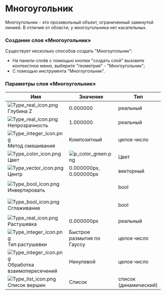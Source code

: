 # Многоугольник

Многоугольник - это прозивольный объект, ограниченный замкнутой линией. В отличие от области, у многоугольника нет касательных.

### **Создание слоя «Многоугольник»**

Существует несколько способов создать "Многоугольник":

* На панели слоёв с помощью кнопки "создать слой" вызовите контекстное меню, выберите "геометрия" - "Многоугольник";
* С помощью инструмента "Многоугольник".&#x20;

### Параметры слоя  **«**Многоугольник**»** <a href="#docs-internal-guid-431aaa1b-7fff-3933-e0d7-cee4d8a5475c" id="docs-internal-guid-431aaa1b-7fff-3933-e0d7-cee4d8a5475c"></a>

| Имя                                                                                                                                                                                                                                                                               | Значение                                                                                                                                                                                                                | Тип                   |
| --------------------------------------------------------------------------------------------------------------------------------------------------------------------------------------------------------------------------------------------------------------------------------- | ----------------------------------------------------------------------------------------------------------------------------------------------------------------------------------------------------------------------- | --------------------- |
| <img src="https://lh7-us.googleusercontent.com/uLaLmcdTjvq-dCq2X6VCsVjHEgB6OwK87AsPjONMSwjx1jKqAUBtnuZPVfopyKFSwgiv-ryJuldP0kJ4vJvq8amtFCgrmbV58I25j_YMTLrGu2IHISvKsUsPvngG5v8kOrmscR8qnYWzkhLMw0XLG-Q" alt="Type_real_icon.png" data-size="line">Глубина Z                       | 0.000000                                                                                                                                                                                                                | реальный              |
| <img src="https://lh7-us.googleusercontent.com/ebDGxgUVSNVzF6DX5rD_Ntrbf1dFS-e20nPcEZhLXZEO4UaRiSbqR81JKy7PJUwbVah1rlCsyR7sHuRMljbTMMiLzHg0519kjq3mUIXLsC0sTlvMpAswdfv3zd2YTdu1Ed7goRXFCWgQpHQEGHcIzjs" alt="Type_real_icon.png" data-size="line"> Непрозрачность                 | 1.000000                                                                                                                                                                                                                | реальный              |
| <img src="https://lh7-us.googleusercontent.com/2iTUGrJsa6CFF2Tk5-wI-jGxZ6MGpJ1sOK1jHmLCHXYjHHqnUEHnmCnIikeLBPNMXYv9E9Trr5P_dBhVkwfng-zqjApzeEq3RD8kgJyvzw13nhcGIIwyBrlGyHTnk0Q45X6MEjtNOuDtjU5aeJbQ628" alt="Type_integer_icon.png" data-size="line"> Метод смешивания            | Композитный                                                                                                                                                                                                             | целое число           |
| <img src="https://lh7-us.googleusercontent.com/rHCKalgk-BG--zMKN2jouctE2Kut1AJ90D07m5y5kW5AwQ6A1Stz9pNia_iWNcWu7FdwCkVr3zsAQhonrOitk_Fi-QXbfKSM0cjceOeNVyc5ovXseyxv11sKonJOgUqy4IuszJiKmAnW6C-UY2usHf8" alt="Type_color_icon.png" data-size="line"> Цвет                          | ![p\_color\_green.png](https://lh7-us.googleusercontent.com/AWBcBcLxO0HgHBSLcC5Xc\_WO0zKrTHYyjvrvb0FXppCYMS0pBTQxZ4yEULgiwrVvrWhixQ\_5pzsAxBrrYRyn3mQffen0Ab8OB6yPHjNe-uzgeeJKw2O0CKjISQIXT4uszumSqpA0\_Fcf53bZIF6Xpu8) | Цвет                  |
| <img src="https://lh7-us.googleusercontent.com/rBNrk1ouI4mIgF4WKyx5l5MDyL4IRGO3Pnf8epecDJ0yZsoC2f3G9SC0UsHyYwyu1_wEbFpXHJIz8BJ_zxKwIQUEGFGU5MJBayfU4Wyfhd_pyjfZaa4-7e3b53OMpluzOouivPb65Q3WJc6h676KBA0" alt="Type_vector_icon.png" data-size="line"> Центр                        | 0.000000px, 0.000000px                                                                                                                                                                                                  | векторный             |
| <img src="https://lh7-us.googleusercontent.com/Bh8__-swEkUGrkJMU29_5CIEckL8BATanMGraNOwyGm-ZNU78s3bY2GfaPd7YJRoE4ksdyDaLXuoB8RZyOiQlvfWDJ9IZrXW93fZLghFb6DmLyUJnbrjjW9SDWmbwXgtA--v3PEJIJbh7EiQSsTv2ec" alt="Type_bool_icon.png" data-size="line"> Инвертировать                  | <p><br></p>                                                                                                                                                                                                             | bool                  |
| <img src="https://lh7-us.googleusercontent.com/LmO7qC5GKFfmpGfqKP64UzF2FUJAH2pFcNfQIzjmyJpoRbXhMj5Zvan0HC2UG9gXEHKH7kzqzccpUY-Q0wFG0ZMQcclTePMdh5nkSQyCT4YLcYxuQ9gz3AEKSKBzkXKRHiO-RPN1svdah9ELs9cZqFM" alt="Type_bool_icon.png" data-size="line"> Сглаживание                    | <p><br></p>                                                                                                                                                                                                             | bool                  |
| <img src="https://lh7-us.googleusercontent.com/NoOejHH5OLqFQLKou6s0np5mEZWzUQMLneuH_94zQiX35zenJrmHXREfZAhg0u0B_J_ByokYbJdw4A1X7msefTdJwC5XNABSCB3espqsttOu2-5vLQFIauNm_CKULSQ5kkMRQCGXL-2_lZB86c6hmMI" alt="Type_real_icon.png" data-size="line"> Растушевка                     | 0.000000px                                                                                                                                                                                                              | реальный              |
| <img src="https://lh7-us.googleusercontent.com/7KgrzooDHkCPCpOTEFhJ4ybfS9fTchPoYWe6ARKw72feATsfkEWgoU0mbEh3itCsW0sosgXAZ88nvLlpQQKiYYGsGE8u0Gorydog5gVXC6ZW-RoQgqxCjQHkyKOJZ2AKZkHMQbm3eSaus4uZmq6itz4" alt="Type_integer_icon.png" data-size="line">Тип растушевки               | Быстрое размытие по Гауссу                                                                                                                                                                                              | целое число           |
| <img src="https://lh7-us.googleusercontent.com/cCNwBFOVIAd0YAN1jfRPEel-9-7izqlKe7p23eWlPnZrWz64BQlGwoEAqIi5gZJB4IeelrIslfPxAIjxRXGBFqNt81EhLruwI8pLN89gbQbkEveMDj5fy4QMsXv4HI7coVqyhEIlNzPOc80Tw8DY5TM" alt="Type_integer_icon.png" data-size="line"> Обработка взаимопересечений | Ненулевой                                                                                                                                                                                                               | целое число           |
| <img src="https://lh7-us.googleusercontent.com/z835ckdE_m1669Ov7iM2pUOK1QHVEu7ntMhVRGd5gNpLK_rRT0NafKcv9Gtd6DpY1Yaem2SNNQ7TIbyMMczApj0yBM65-Q5_8Z63HSPA83G5GBwtfHxDKBFniUhj3FnYIrEewASx43JqcLAYPTndYlE" alt="Type_list_icon.png" data-size="line"> Список вершин                  | Список                                                                                                                                                                                                                  | список (динамический) |
